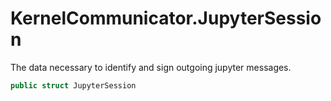 # KernelCommunicator.JupyterSession

The data necessary to identify and sign outgoing jupyter messages.

``` swift
public struct JupyterSession 
```
